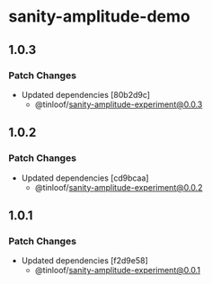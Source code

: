 # sanity-amplitude-demo

## 1.0.3

### Patch Changes

- Updated dependencies [80b2d9c]
  - @tinloof/sanity-amplitude-experiment@0.0.3

## 1.0.2

### Patch Changes

- Updated dependencies [cd9bcaa]
  - @tinloof/sanity-amplitude-experiment@0.0.2

## 1.0.1

### Patch Changes

- Updated dependencies [f2d9e58]
  - @tinloof/sanity-amplitude-experiment@0.0.1
